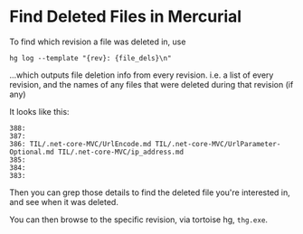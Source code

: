 ﻿# Find Deleted Files in Mercurial

To find which revision a file was deleted in, use

	hg log --template "{rev}: {file_dels}\n"

...which outputs file deletion info from every revision. i.e. a list of every revision, and the names of any files that were deleted during that revision (if any)

It looks like this:

	388:
	387:
	386: TIL/.net-core-MVC/UrlEncode.md TIL/.net-core-MVC/UrlParameter-Optional.md TIL/.net-core-MVC/ip_address.md
	385:
	384:
	383:

Then you can grep those details to find the deleted file you're interested in, and see when it was deleted.

You can then browse to the specific revision, via tortoise hg, `thg.exe`.